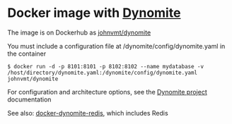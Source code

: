 # Docker image with [Dynomite](https://github.com/Netflix/dynomite/)

The image is on Dockerhub as [johnvmt/dynomite](https://hub.docker.com/r/johnvmt/dynomite)

You must include a configuration file at /dynomite/config/dynomite.yaml in the container

``$ docker run -d -p 8101:8101 -p 8102:8102 --name mydatabase -v /host/directory/dynomite.yaml:/dynomite/config/dynomite.yaml johnvmt/dynomite``
 
For configuration and architecture options, see the [Dynomite project](https://github.com/Netflix/dynomite/) documentation

See also: [docker-dynomite-redis](https://github.com/johnvmt/docker-dynomite-redis), which includes Redis